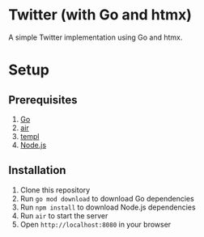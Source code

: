 # Twitter (with Go and htmx)
A simple Twitter implementation using Go and htmx.

# Setup

## Prerequisites
1. [Go](https://go.dev)
2. [air](https://github.com/cosmtrek/air)
3. [templ](https://templ.guide/)
4. [Node.js](https://nodejs.org/)

## Installation
1. Clone this repository
2. Run `go mod download` to download Go dependencies
3. Run `npm install` to download Node.js dependencies
4. Run `air` to start the server
5. Open `http://localhost:8080` in your browser